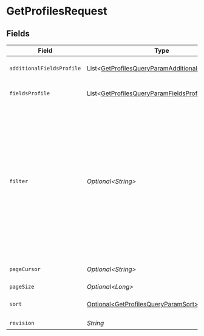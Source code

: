 # GetProfilesRequest


## Fields

| Field                                                                                                                                                                                                                                                                                                                                                                                                                                                                                                                                                                                                                                                                                                                                                                                                                                                       | Type                                                                                                                                                                                                                                                                                                                                                                                                                                                                                                                                                                                                                                                                                                                                                                                                                                                        | Required                                                                                                                                                                                                                                                                                                                                                                                                                                                                                                                                                                                                                                                                                                                                                                                                                                                    | Description                                                                                                                                                                                                                                                                                                                                                                                                                                                                                                                                                                                                                                                                                                                                                                                                                                                 |
| ----------------------------------------------------------------------------------------------------------------------------------------------------------------------------------------------------------------------------------------------------------------------------------------------------------------------------------------------------------------------------------------------------------------------------------------------------------------------------------------------------------------------------------------------------------------------------------------------------------------------------------------------------------------------------------------------------------------------------------------------------------------------------------------------------------------------------------------------------------- | ----------------------------------------------------------------------------------------------------------------------------------------------------------------------------------------------------------------------------------------------------------------------------------------------------------------------------------------------------------------------------------------------------------------------------------------------------------------------------------------------------------------------------------------------------------------------------------------------------------------------------------------------------------------------------------------------------------------------------------------------------------------------------------------------------------------------------------------------------------- | ----------------------------------------------------------------------------------------------------------------------------------------------------------------------------------------------------------------------------------------------------------------------------------------------------------------------------------------------------------------------------------------------------------------------------------------------------------------------------------------------------------------------------------------------------------------------------------------------------------------------------------------------------------------------------------------------------------------------------------------------------------------------------------------------------------------------------------------------------------- | ----------------------------------------------------------------------------------------------------------------------------------------------------------------------------------------------------------------------------------------------------------------------------------------------------------------------------------------------------------------------------------------------------------------------------------------------------------------------------------------------------------------------------------------------------------------------------------------------------------------------------------------------------------------------------------------------------------------------------------------------------------------------------------------------------------------------------------------------------------- |
| `additionalFieldsProfile`                                                                                                                                                                                                                                                                                                                                                                                                                                                                                                                                                                                                                                                                                                                                                                                                                                   | List\<[GetProfilesQueryParamAdditionalFieldsProfile](../../models/operations/GetProfilesQueryParamAdditionalFieldsProfile.md)>                                                                                                                                                                                                                                                                                                                                                                                                                                                                                                                                                                                                                                                                                                                              | :heavy_minus_sign:                                                                                                                                                                                                                                                                                                                                                                                                                                                                                                                                                                                                                                                                                                                                                                                                                                          | Request additional fields not included by default in the response. Supported values: 'subscriptions', 'predictive_analytics'                                                                                                                                                                                                                                                                                                                                                                                                                                                                                                                                                                                                                                                                                                                                |
| `fieldsProfile`                                                                                                                                                                                                                                                                                                                                                                                                                                                                                                                                                                                                                                                                                                                                                                                                                                             | List\<[GetProfilesQueryParamFieldsProfile](../../models/operations/GetProfilesQueryParamFieldsProfile.md)>                                                                                                                                                                                                                                                                                                                                                                                                                                                                                                                                                                                                                                                                                                                                                  | :heavy_minus_sign:                                                                                                                                                                                                                                                                                                                                                                                                                                                                                                                                                                                                                                                                                                                                                                                                                                          | For more information please visit https://developers.klaviyo.com/en/v2024-10-15/reference/api-overview#sparse-fieldsets                                                                                                                                                                                                                                                                                                                                                                                                                                                                                                                                                                                                                                                                                                                                     |
| `filter`                                                                                                                                                                                                                                                                                                                                                                                                                                                                                                                                                                                                                                                                                                                                                                                                                                                    | *Optional\<String>*                                                                                                                                                                                                                                                                                                                                                                                                                                                                                                                                                                                                                                                                                                                                                                                                                                         | :heavy_minus_sign:                                                                                                                                                                                                                                                                                                                                                                                                                                                                                                                                                                                                                                                                                                                                                                                                                                          | For more information please visit https://developers.klaviyo.com/en/v2024-10-15/reference/api-overview#filtering<br>Allowed field(s)/operator(s):<br>`id`: `any`, `equals`<br>`email`: `any`, `equals`<br>`phone_number`: `any`, `equals`<br>`external_id`: `any`, `equals`<br>`_kx`: `equals`<br>`created`: `greater-than`, `less-than`<br>`updated`: `greater-than`, `less-than`<br>`subscriptions.email.marketing.list_suppressions.reason`: `equals`<br>`subscriptions.email.marketing.list_suppressions.timestamp`: `greater-or-equal`, `greater-than`, `less-or-equal`, `less-than`<br>`subscriptions.email.marketing.list_suppressions.list_id`: `equals`<br>`subscriptions.email.marketing.suppression.reason`: `equals`<br>`subscriptions.email.marketing.suppression.timestamp`: `greater-or-equal`, `greater-than`, `less-or-equal`, `less-than` |
| `pageCursor`                                                                                                                                                                                                                                                                                                                                                                                                                                                                                                                                                                                                                                                                                                                                                                                                                                                | *Optional\<String>*                                                                                                                                                                                                                                                                                                                                                                                                                                                                                                                                                                                                                                                                                                                                                                                                                                         | :heavy_minus_sign:                                                                                                                                                                                                                                                                                                                                                                                                                                                                                                                                                                                                                                                                                                                                                                                                                                          | For more information please visit https://developers.klaviyo.com/en/v2024-10-15/reference/api-overview#pagination                                                                                                                                                                                                                                                                                                                                                                                                                                                                                                                                                                                                                                                                                                                                           |
| `pageSize`                                                                                                                                                                                                                                                                                                                                                                                                                                                                                                                                                                                                                                                                                                                                                                                                                                                  | *Optional\<Long>*                                                                                                                                                                                                                                                                                                                                                                                                                                                                                                                                                                                                                                                                                                                                                                                                                                           | :heavy_minus_sign:                                                                                                                                                                                                                                                                                                                                                                                                                                                                                                                                                                                                                                                                                                                                                                                                                                          | Default: 20. Min: 1. Max: 100.                                                                                                                                                                                                                                                                                                                                                                                                                                                                                                                                                                                                                                                                                                                                                                                                                              |
| `sort`                                                                                                                                                                                                                                                                                                                                                                                                                                                                                                                                                                                                                                                                                                                                                                                                                                                      | [Optional\<GetProfilesQueryParamSort>](../../models/operations/GetProfilesQueryParamSort.md)                                                                                                                                                                                                                                                                                                                                                                                                                                                                                                                                                                                                                                                                                                                                                                | :heavy_minus_sign:                                                                                                                                                                                                                                                                                                                                                                                                                                                                                                                                                                                                                                                                                                                                                                                                                                          | For more information please visit https://developers.klaviyo.com/en/v2024-10-15/reference/api-overview#sorting                                                                                                                                                                                                                                                                                                                                                                                                                                                                                                                                                                                                                                                                                                                                              |
| `revision`                                                                                                                                                                                                                                                                                                                                                                                                                                                                                                                                                                                                                                                                                                                                                                                                                                                  | *String*                                                                                                                                                                                                                                                                                                                                                                                                                                                                                                                                                                                                                                                                                                                                                                                                                                                    | :heavy_check_mark:                                                                                                                                                                                                                                                                                                                                                                                                                                                                                                                                                                                                                                                                                                                                                                                                                                          | API endpoint revision (format: YYYY-MM-DD[.suffix])                                                                                                                                                                                                                                                                                                                                                                                                                                                                                                                                                                                                                                                                                                                                                                                                         |